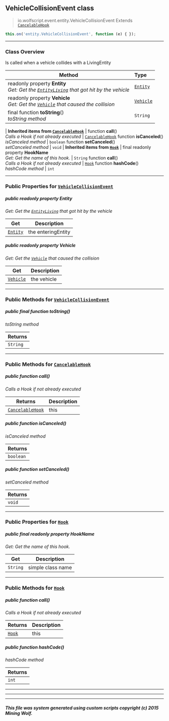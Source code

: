 ## VehicleCollisionEvent __class__

>io.wolfscript.event.entity.VehicleCollisionEvent
>Extends [`CancelableHook`](../CancelableHook.md)
``` javascript
this.on('entity.VehicleCollisionEvent', function (e) { });
```


---

### Class Overview

Is called when a vehicle collides with a LivingEntity

Method | Type   
--- | :--- 
 readonly property __Entity__ <br> _Get: Get the [`EntityLiving`](../../api/entity/living/EntityLiving.md) that got hit by the vehicle_ | [`Entity`](../../api/entity/Entity.md)
 readonly property __Vehicle__ <br> _Get: Get the [`Vehicle`](../../api/entity/vehicle/Vehicle.md) that caused the collision_ | [`Vehicle`](../../api/entity/vehicle/Vehicle.md)
final function __toString__() <br> _toString method_ | `String`
 |
__Inherited items from [`CancelableHook`](../CancelableHook.md)__ |
 function __call__() <br> _Calls a Hook if not already executed_ | [`CancelableHook`](../CancelableHook.md)
 function __isCanceled__() <br> _isCanceled method_ | `boolean`
 function __setCanceled__() <br> _setCanceled method_ | `void`
 |
__Inherited items from [`Hook`](../Hook.md)__ |
final readonly property __HookName__ <br> _Get: Get the name of this hook._ | `String`
 function __call__() <br> _Calls a Hook if not already executed_ | [`Hook`](../Hook.md)
 function __hashCode__() <br> _hashCode method_ | `int`







---


### Public Properties for [`VehicleCollisionEvent`](VehicleCollisionEvent.md)

##### <a id='entity'></a>public  readonly property __Entity__

_Get: Get the [`EntityLiving`](../../api/entity/living/EntityLiving.md) that got hit by the vehicle_

Get | Description
--- | --- 
[`Entity`](../../api/entity/Entity.md) | the enteringEntity



##### <a id='vehicle'></a>public  readonly property __Vehicle__

_Get: Get the [`Vehicle`](../../api/entity/vehicle/Vehicle.md) that caused the collision_

Get | Description
--- | --- 
[`Vehicle`](../../api/entity/vehicle/Vehicle.md) | the vehicle



---

### Public Methods for [`VehicleCollisionEvent`](VehicleCollisionEvent.md)

##### <a id='tostring'></a>public final function __toString__()

_toString method_

Returns | 
--- | 
`String` |


---

### Public Methods for [`CancelableHook`](../CancelableHook.md)

##### <a id='call'></a>public  function __call__()

_Calls a Hook if not already executed_

Returns | Description
--- | --- 
[`CancelableHook`](../CancelableHook.md) | this


##### <a id='iscanceled'></a>public  function __isCanceled__()

_isCanceled method_

Returns | 
--- | 
`boolean` |


##### <a id='setcanceled'></a>public  function __setCanceled__()

_setCanceled method_

Returns | 
--- | 
`void` |


---

### Public Properties for [`Hook`](../Hook.md)

##### <a id='hookname'></a>public final readonly property __HookName__

_Get: Get the name of this hook._

Get | Description
--- | --- 
`String` | simple class name



---

### Public Methods for [`Hook`](../Hook.md)

##### <a id='call'></a>public  function __call__()

_Calls a Hook if not already executed_

Returns | Description
--- | --- 
[`Hook`](../Hook.md) | this


##### <a id='hashcode'></a>public  function __hashCode__()

_hashCode method_

Returns | 
--- | 
`int` |


---


---


---


##### This file was system generated using custom scripts copyright (c) 2015 Mining Wolf.
	

